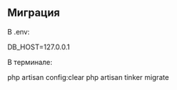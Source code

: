 ## Миграция

В .env:

DB_HOST=127.0.0.1

В терминале:

php artisan config:clear
php artisan tinker
migrate
